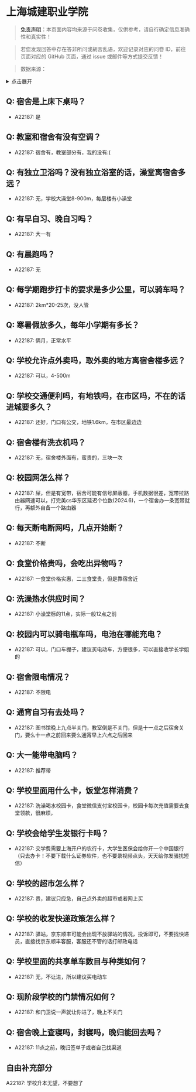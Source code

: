 # 上海城建职业学院

> [免责声明](https://colleges.chat/#_3)：本页面内容均来源于问卷收集，仅供参考，请自行确定信息准确性和真实性！

> 若您发现回答中存在答非所问或胡言乱语，欢迎记录对应的问卷 ID，前往页面对应的 GitHub 页面，通过 issue 或邮件等方式提交反馈！

> 数据来源：

<details><summary>点击展开</summary>
<ul>
<li>A22187: freedeman42@gmail.com (2024 年 06 月)</li>
</ul>
</details>

## Q: 宿舍是上床下桌吗？

- A22187: 是

## Q: 教室和宿舍有没有空调？

- A22187: 宿舍有，教室部分有，我的没有:(

## Q: 有独立卫浴吗？没有独立浴室的话，澡堂离宿舍多远？

- A22187: 无，学校大澡堂8-900m，每层楼有小澡堂

## Q: 有早自习、晚自习吗？

- A22187: 大一有

## Q: 有晨跑吗？

- A22187: 无

## Q: 每学期跑步打卡的要求是多少公里，可以骑车吗？

- A22187: 2km\*20-25次，没人管

## Q: 寒暑假放多久，每年小学期有多长？

- A22187: 俩月，正常水平

## Q: 学校允许点外卖吗，取外卖的地方离宿舍楼多远？

- A22187: 可以，4-500m

## Q: 学校交通便利吗，有地铁吗，在市区吗，不在的话进城要多久？

- A22187: 还好，门口有公交，地铁1.6km，在市区最边边

## Q: 宿舍楼有洗衣机吗？

- A22187: 无，宿舍楼外面有，蛮贵的，三块一次

## Q: 校园网怎么样？

- A22187: 屎，但是有宽带，宿舍可能有信号屏蔽器，手机数据很差，宽带拉路由器网速可以，打完美cs华东区延迟个位数(2024.6)，一个宿舍办一条宽带就行，再额外自备一个路由器

## Q: 每天断电断网吗，几点开始断？

- A22187: 不断

## Q: 食堂价格贵吗，会吃出异物吗？

- A22187: 一食堂价格实惠，二三食堂贵，但是靠宿舍近

## Q: 洗澡热水供应时间？

- A22187: 小澡堂标的11点，实际一般12点之前

## Q: 校园内可以骑电瓶车吗，电池在哪能充电？

- A22187: 可以，门口车棚子，建议买电动车，方便很多，可以直接收学长学姐的

## Q: 宿舍限电情况？

- A22187: 不限电

## Q: 通宵自习有去处吗？

- A22187: 图书馆晚上九点半关门，教室倒是不关门，但是十一点之后宿舍关门，要么十一点之前回来要么通宵早上六点之后回来

## Q: 大一能带电脑吗？

- A22187: 推荐带

## Q: 学校里面用什么卡，饭堂怎样消费？

- A22187: 洗澡喝水校园卡，食堂微信支付宝校园卡，校园卡每次充值需要去食堂领款，很麻烦，

## Q: 学校会给学生发银行卡吗？

- A22187: 交学费需要上海开户的农行卡，大学生医保会给你开一个中国银行（只去办卡！不要下载什么证券软件，也不要录视频点头，天天给你发骚扰短信）

## Q: 学校的超市怎么样？

- A22187: 贵，建议只应急，自己点外卖的超市或者网上买

## Q: 学校的收发快递政策怎么样？

- A22187: 驿站，京东顺丰可能会出现不放驿站的情况，投诉即可，不要找快递员，直接找京东顺丰客服，客服还不管的话打邮政电话

## Q: 学校里面的共享单车数目与种类如何？

- A22187: 无，不让进，所以建议买电动车

## Q: 现阶段学校的门禁情况如何？

- A22187: 和门卫说一声就让你进了，晚上不关门

## Q: 宿舍晚上查寝吗，封寝吗，晚归能回去吗？

- A22187: 11点之前，晚归签单子或者自己找渠道

## 自由补充部分

A22187: 学校升本无望，不要想了